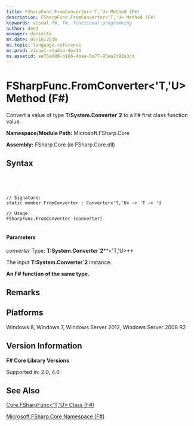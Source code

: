 ```yaml
---
title: FSharpFunc.FromConverter<'T,'U> Method (F#)
description: FSharpFunc.FromConverter<'T,'U> Method (F#)
keywords: visual f#, f#, functional programming
author: dend
manager: danielfe
ms.date: 05/16/2016
ms.topic: language-reference
ms.prod: visual-studio-dev14
ms.assetid: ee75e089-b166-4baa-8a77-95aa2f92a3cd 
---
```


# FSharpFunc.FromConverter<'T,'U> Method (F#)

Convert a value of type **T:System.Converter&#96;2** to a F# first class function value.

**Namespace/Module Path:** Microsoft.FSharp.Core

**Assembly:** FSharp.Core (in FSharp.Core.dll)


## Syntax



```




// Signature:
static member FromConverter : Converter<'T,'U> -> 'T -> 'U

// Usage:
FSharpFunc.FromConverter (converter)


```





#### Parameters
*converter*
Type: **T:System.Converter&#96;2****&lt;'T,'U&gt;**


The input **T:System.Converter&#96;2** instance.



**An F# function of the same type.**
## Remarks

## Platforms
Windows 8, Windows 7, Windows Server 2012, Windows Server 2008 R2


## Version Information
**F# Core Library Versions**

Supported in: 2.0, 4.0




## See Also
[Core.FSharpFunc&#60;'T,'U&#62; Class &#40;F&#35;&#41;](Core.FSharpFunc%5B%27T%2C%27U%5D-Class-%5BFSharp%5D.md)

[Microsoft.FSharp.Core Namespace &#40;F&#35;&#41;](Microsoft.FSharp.Core-Namespace-%5BFSharp%5D.md)

